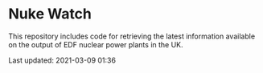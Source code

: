 # Nuke Watch

This repository includes code for retrieving the latest information available on the output of EDF nuclear power plants in the UK.

Last updated: 2021-03-09 01:36